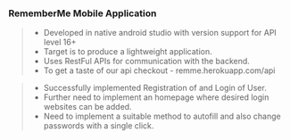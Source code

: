 ### RememberMe Mobile Application

> - Developed in native android studio with version support for API level 16+ 
> - Target is to produce a lightweight application. 
> - Uses RestFul APIs for communication with the backend. 
> - To get a taste of our api checkout - remme.herokuapp.com/api

> - Successfully implemented Registration of and Login of User.
> - Further need to implement an homepage where desired login websites can be added. 
> - Need to implement a suitable method to autofill and also change passwords with a single click.
